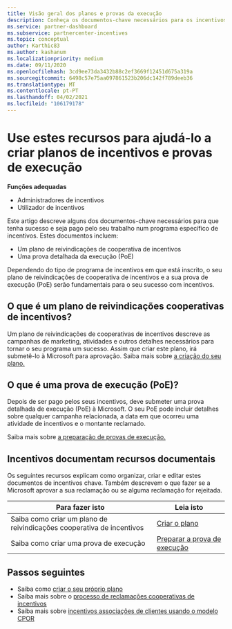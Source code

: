 ```yaml
---
title: Visão geral dos planos e provas da execução
description: Conheça os documentos-chave necessários para os incentivos, incluindo um plano de reivindicações cooperativa de incentivos e uma prova detalhada da execução (PoE).
ms.service: partner-dashboard
ms.subservice: partnercenter-incentives
ms.topic: conceptual
author: Karthic83
ms.author: kashanum
ms.localizationpriority: medium
ms.date: 09/11/2020
ms.openlocfilehash: 3cd9ee73da3432b88c2ef3669f12451d675a319a
ms.sourcegitcommit: 6498c57e75aa097861523b206dc142f789deeb36
ms.translationtype: MT
ms.contentlocale: pt-PT
ms.lasthandoff: 04/02/2021
ms.locfileid: "106179178"
---
```

# <a name="use-these-resources-to-help-you-create-incentives-plans-and-proofs-of-execution"></a>Use estes recursos para ajudá-lo a criar planos de incentivos e provas de execução

**Funções adequadas**

- Administradores de incentivos
- Utilizador de incentivos

Este artigo descreve alguns dos documentos-chave necessários para que tenha sucesso e seja pago pelo seu trabalho num programa específico de incentivos. Estes documentos incluem:

- Um plano de reivindicações de cooperativa de incentivos
- Uma prova detalhada da execução (PoE)

Dependendo do tipo de programa de incentivos em que está inscrito, o seu plano de reivindicações de cooperativa de incentivos e a sua prova de execução (PoE) serão fundamentais para o seu sucesso com incentivos.

## <a name="what-is-an-incentives-co-op-claims-plan"></a>O que é um plano de reivindicações cooperativas de incentivos?

Um plano de reivindicações de cooperativas de incentivos descreve as campanhas de marketing, atividades e outros detalhes necessários para tornar o seu programa um sucesso. Assim que criar este plano, irá submetê-lo à Microsoft para aprovação. Saiba mais sobre [a criação do seu plano.](incentives-create-your-plan.md)

## <a name="what-is-a-proof-of-execution-poe"></a>O que é uma prova de execução (PoE)?

Depois de ser pago pelos seus incentivos, deve submeter uma prova detalhada de execução (PoE) à Microsoft. O seu PoE pode incluir detalhes sobre qualquer campanha relacionada, a data em que ocorreu uma atividade de incentivos e o montante reclamado. 

Saiba mais sobre [a preparação de provas de execução.](incentives-prepare-your-proof-of-execution.md)

## <a name="incentives-document-resources"></a>Incentivos documentam recursos documentais

Os seguintes recursos explicam como organizar, criar e editar estes documentos de incentivos chave. Também descrevem o que fazer se a Microsoft aprovar a sua reclamação ou se alguma reclamação for rejeitada.

|  **Para fazer isto**  |  **Leia isto**  |
|--------------|-----------|
| Saiba como criar um plano de reivindicações cooperativa de incentivos | [Criar o plano](incentives-create-your-plan.md)  |
Saiba como criar uma prova de execução | [Preparar a prova de execução](incentives-prepare-your-proof-of-execution.md)  |

## <a name="next-steps"></a>Passos seguintes

- Saiba como [criar o seu próprio plano](incentives-create-your-plan.md)
- Saiba mais sobre o [processo de reclamações cooperativas de incentivos](claims-overview.md)
- Saiba mais sobre [incentivos associações de clientes usando o modelo CPOR](submit-osa-claim.md)